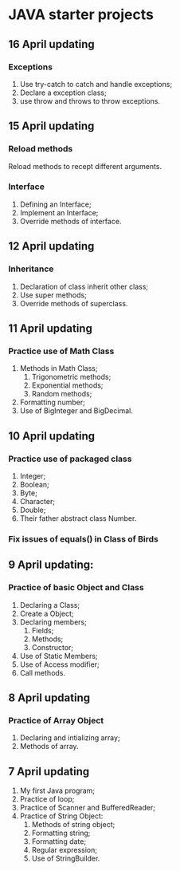 # JAVA starter projects

## 16 April updating

### Exceptions

1. Use try-catch to catch and handle exceptions;
1. Declare a exception class;
1. use throw and throws to throw exceptions.

## 15 April updating

### Reload methods

Reload methods to recept different arguments.

### Interface

1. Defining an Interface;
1. Implement an Interface;
1. Override methods of interface.

## 12 April updating

### Inheritance

1. Declaration of class inherit other class;
1. Use super methods;
1. Override methods of superclass.

## 11 April updating

### Practice use of Math Class

1. Methods in Math Class;
    1. Trigonometric methods;
    1. Exponential methods;
    1. Random methods;
1. Formatting number;
1. Use of BigInteger and BigDecimal.

## 10 April updating

### Practice use of packaged class

1. Integer;
1. Boolean;
1. Byte;
1. Character;
1. Double;
1. Their father abstract class Number.

### Fix issues of equals() in Class of Birds

## 9 April updating:

### Practice of basic Object and Class

1. Declaring a Class;
1. Create a Object;
1. Declaring members;
    1. Fields;
    1. Methods;
    1. Constructor;
1. Use of Static Members;
1. Use of Access modifier;
1. Call methods.

## 8 April updating

### Practice of Array Object

1. Declaring and intializing array;
1. Methods of array.

## 7 April updating

1. My first Java program;
1. Practice of loop;
1. Practice of Scanner and BufferedReader;
1. Practice of String Object:
    1. Methods of string object;
    1. Formatting string;
    1. Formatting date;
    1. Regular expression;
    1. Use of StringBuilder.
